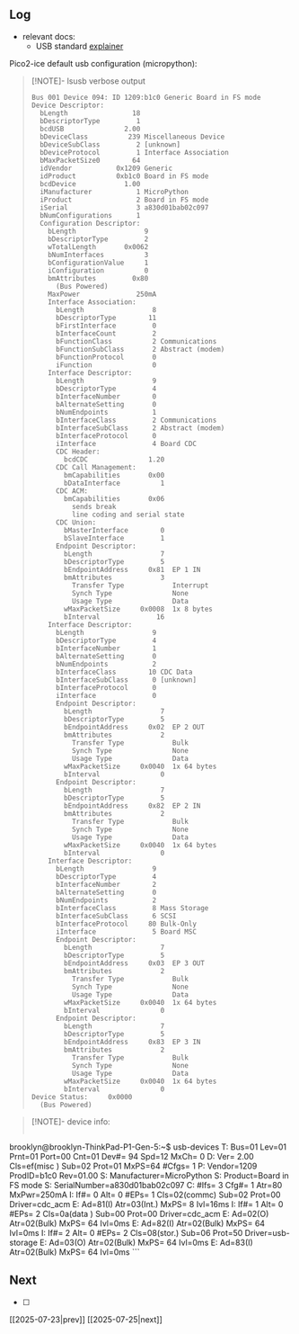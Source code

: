 ## Log
- relevant docs:
	- USB standard [explainer](https://www.beyondlogic.org/usbnutshell/usb1.shtml)

Pico2-ice default usb configuration (micropython):
>[!NOTE]- lsusb verbose output
> ```
> Bus 001 Device 094: ID 1209:b1c0 Generic Board in FS mode
> Device Descriptor:
>   bLength                18
>   bDescriptorType         1
>   bcdUSB               2.00
>   bDeviceClass          239 Miscellaneous Device
>   bDeviceSubClass         2 [unknown]
>   bDeviceProtocol         1 Interface Association
>   bMaxPacketSize0        64
>   idVendor           0x1209 Generic
>   idProduct          0xb1c0 Board in FS mode
>   bcdDevice            1.00
>   iManufacturer           1 MicroPython
>   iProduct                2 Board in FS mode
>   iSerial                 3 a830d01bab02c097
>   bNumConfigurations      1
>   Configuration Descriptor:
>     bLength                 9
>     bDescriptorType         2
>     wTotalLength       0x0062
>     bNumInterfaces          3
>     bConfigurationValue     1
>     iConfiguration          0 
>     bmAttributes         0x80
>       (Bus Powered)
>     MaxPower              250mA
>     Interface Association:
>       bLength                 8
>       bDescriptorType        11
>       bFirstInterface         0
>       bInterfaceCount         2
>       bFunctionClass          2 Communications
>       bFunctionSubClass       2 Abstract (modem)
>       bFunctionProtocol       0 
>       iFunction               0 
>     Interface Descriptor:
>       bLength                 9
>       bDescriptorType         4
>       bInterfaceNumber        0
>       bAlternateSetting       0
>       bNumEndpoints           1
>       bInterfaceClass         2 Communications
>       bInterfaceSubClass      2 Abstract (modem)
>       bInterfaceProtocol      0 
>       iInterface              4 Board CDC
>       CDC Header:
>         bcdCDC               1.20
>       CDC Call Management:
>         bmCapabilities       0x00
>         bDataInterface          1
>       CDC ACM:
>         bmCapabilities       0x06
>           sends break
>           line coding and serial state
>       CDC Union:
>         bMasterInterface        0
>         bSlaveInterface         1 
>       Endpoint Descriptor:
>         bLength                 7
>         bDescriptorType         5
>         bEndpointAddress     0x81  EP 1 IN
>         bmAttributes            3
>           Transfer Type            Interrupt
>           Synch Type               None
>           Usage Type               Data
>         wMaxPacketSize     0x0008  1x 8 bytes
>         bInterval              16
>     Interface Descriptor:
>       bLength                 9
>       bDescriptorType         4
>       bInterfaceNumber        1
>       bAlternateSetting       0
>       bNumEndpoints           2
>       bInterfaceClass        10 CDC Data
>       bInterfaceSubClass      0 [unknown]
>       bInterfaceProtocol      0 
>       iInterface              0 
>       Endpoint Descriptor:
>         bLength                 7
>         bDescriptorType         5
>         bEndpointAddress     0x02  EP 2 OUT
>         bmAttributes            2
>           Transfer Type            Bulk
>           Synch Type               None
>           Usage Type               Data
>         wMaxPacketSize     0x0040  1x 64 bytes
>         bInterval               0
>       Endpoint Descriptor:
>         bLength                 7
>         bDescriptorType         5
>         bEndpointAddress     0x82  EP 2 IN
>         bmAttributes            2
>           Transfer Type            Bulk
>           Synch Type               None
>           Usage Type               Data
>         wMaxPacketSize     0x0040  1x 64 bytes
>         bInterval               0
>     Interface Descriptor:
>       bLength                 9
>       bDescriptorType         4
>       bInterfaceNumber        2
>       bAlternateSetting       0
>       bNumEndpoints           2
>       bInterfaceClass         8 Mass Storage
>       bInterfaceSubClass      6 SCSI
>       bInterfaceProtocol     80 Bulk-Only
>       iInterface              5 Board MSC
>       Endpoint Descriptor:
>         bLength                 7
>         bDescriptorType         5
>         bEndpointAddress     0x03  EP 3 OUT
>         bmAttributes            2
>           Transfer Type            Bulk
>           Synch Type               None
>           Usage Type               Data
>         wMaxPacketSize     0x0040  1x 64 bytes
>         bInterval               0
>       Endpoint Descriptor:
>         bLength                 7
>         bDescriptorType         5
>         bEndpointAddress     0x83  EP 3 IN
>         bmAttributes            2
>           Transfer Type            Bulk
>           Synch Type               None
>           Usage Type               Data
>         wMaxPacketSize     0x0040  1x 64 bytes
>         bInterval               0
> Device Status:     0x0000
>   (Bus Powered)

> [!NOTE]- device info:
> ```
brooklyn@brooklyn-ThinkPad-P1-Gen-5:~$ usb-devices
T:  Bus=01 Lev=01 Prnt=01 Port=00 Cnt=01 Dev#= 94 Spd=12   MxCh= 0
D:  Ver= 2.00 Cls=ef(misc ) Sub=02 Prot=01 MxPS=64 #Cfgs=  1
P:  Vendor=1209 ProdID=b1c0 Rev=01.00
S:  Manufacturer=MicroPython
S:  Product=Board in FS mode
S:  SerialNumber=a830d01bab02c097
C:  #Ifs= 3 Cfg#= 1 Atr=80 MxPwr=250mA
I:  If#= 0 Alt= 0 #EPs= 1 Cls=02(commc) Sub=02 Prot=00 Driver=cdc_acm
E:  Ad=81(I) Atr=03(Int.) MxPS=   8 Ivl=16ms
I:  If#= 1 Alt= 0 #EPs= 2 Cls=0a(data ) Sub=00 Prot=00 Driver=cdc_acm
E:  Ad=02(O) Atr=02(Bulk) MxPS=  64 Ivl=0ms
E:  Ad=82(I) Atr=02(Bulk) MxPS=  64 Ivl=0ms
I:  If#= 2 Alt= 0 #EPs= 2 Cls=08(stor.) Sub=06 Prot=50 Driver=usb-storage
E:  Ad=03(O) Atr=02(Bulk) MxPS=  64 Ivl=0ms
E:  Ad=83(I) Atr=02(Bulk) MxPS=  64 Ivl=0ms ```



## Next
- [ ]

[[2025-07-23|prev]] [[2025-07-25|next]]
